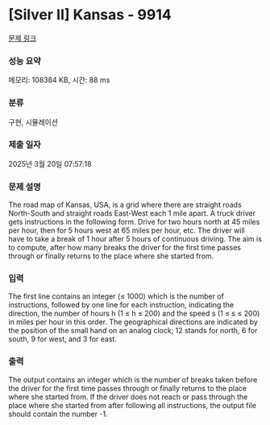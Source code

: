 # [Silver II] Kansas - 9914 

[문제 링크](https://www.acmicpc.net/problem/9914) 

### 성능 요약

메모리: 108384 KB, 시간: 88 ms

### 분류

구현, 시뮬레이션

### 제출 일자

2025년 3월 20일 07:57:18

### 문제 설명

<p>The road map of Kansas, USA, is a grid where there are straight roads North-South and straight roads East-West each 1 mile apart.  A truck driver gets instructions in the following form.  Drive for two hours north at 45 miles per hour, then for 5 hours west at 65 miles per hour, etc.  The driver will have to take a break of 1 hour after 5 hours of continuous driving.  The aim is to compute, after how many breaks the driver for the first time passes through or finally returns to the place where she started from.</p>

### 입력 

 <p>The first line contains an integer (≤ 1000) which is the number of instructions, followed by one line for each instruction, indicating the direction, the number of hours h (1 ≤ h ≤ 200) and the speed s (1 ≤ s ≤ 200) in miles per hour in this order.  The geographical directions are indicated by the position of the small hand on an analog clock; 12 stands for north, 6 for south, 9 for west, and 3 for east.</p>

### 출력 

 <p>The output contains an integer which is the number of breaks taken before the driver for the first time passes through or finally returns to the place where she started from.  If the driver does not reach or pass through the place where she started from after following all instructions, the output file should contain the number -1.</p>

